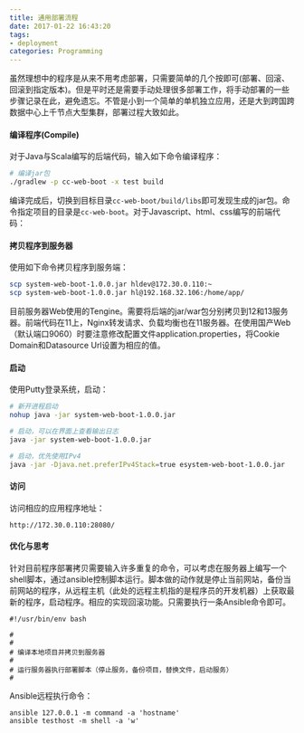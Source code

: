 ```yaml
---
title: 通用部署流程
date: 2017-01-22 16:43:20
tags:
- deployment
categories: Programming
---
```


虽然理想中的程序是从来不用考虑部署，只需要简单的几个按即可(部署、回滚、回滚到指定版本)。但是平时还是需要手动处理很多部署工作，将手动部署的一些步骤记录在此，避免遗忘。不管是小到一个简单的单机独立应用，还是大到跨国跨数据中心上千节点大型集群，部署过程大致如此。

<!-- more -->

#### 编译程序(Compile)

对于Java与Scala编写的后端代码，输入如下命令编译程序：

```Bash
# 编译jar包
./gradlew -p cc-web-boot -x test build
```

编译完成后，切换到目标目录`cc-web-boot/build/libs`即可发现生成的jar包。命令指定项目的目录是`cc-web-boot`。对于Javascript、html、css编写的前端代码：

#### 拷贝程序到服务器

使用如下命令拷贝程序到服务端：

```Bash
scp system-web-boot-1.0.0.jar hldev@172.30.0.110:~
scp system-web-boot-1.0.0.jar hl@192.168.32.106:/home/app/
```

目前服务器Web使用的Tengine。需要将后端的jar/war包分别拷贝到12和13服务器。前端代码在11上，Nginx转发请求、负载均衡也在11服务器。在使用国产Web（默认端口9060）时要注意修改配置文件application.properties，将Cookie Domain和Datasource Url设置为相应的值。

#### 启动

使用Putty登录系统，启动：

```Bash
# 新开进程启动
nohup java -jar system-web-boot-1.0.0.jar

# 启动，可以在界面上查看输出日志
java -jar system-web-boot-1.0.0.jar

# 启动，优先使用IPv4
java -jar -Djava.net.preferIPv4Stack=true esystem-web-boot-1.0.0.jar
```

#### 访问

访问相应的应用程序地址：

```
http://172.30.0.110:28080/
```

#### 优化与思考

针对目前程序部署拷贝需要输入许多重复的命令，可以考虑在服务器上编写一个shell脚本，通过ansible控制脚本运行。脚本做的动作就是停止当前网站，备份当前网站的程序，从远程主机（此处的远程主机指的是程序员的开发机器）上获取最新的程序，启动程序。相应的实现回滚功能。只需要执行一条Ansible命令即可。

```shell
#!/usr/bin/env bash

#
#
# 编译本地项目并拷贝到服务器
#
# 运行服务器执行部署脚本（停止服务，备份项目，替换文件，启动服务）
#

```

Ansible远程执行命令：

```shell
ansible 127.0.0.1 -m command -a 'hostname'
ansible testhost -m shell -a 'w'
```
